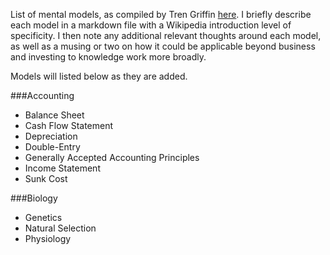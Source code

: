 List of mental models, as compiled by Tren Griffin [here](http://25iq.com/2015/08/22/a-dozen-things-ive-learned-from-charlie-munger-about-mental-models-and-worldly-wisdom/). I  briefly describe each model in a markdown file with a Wikipedia introduction level of specificity. I then note any additional relevant thoughts around each model, as well as a musing or two on how it could be applicable beyond business and investing to knowledge work more broadly.

Models will listed below as they are added.

###Accounting
* Balance Sheet
* Cash Flow Statement
* Depreciation
* Double-Entry
* Generally Accepted Accounting Principles
* Income Statement
* Sunk Cost

###Biology
* Genetics
* Natural Selection
* Physiology


